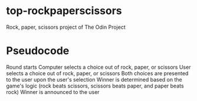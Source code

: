 # top-rockpaperscissors
Rock, paper, scissors project of The Odin Project

# Pseudocode
Round starts
Computer selects a choice out of rock, paper, or scissors
User selects a choice out of rock, paper, or scissors
Both choices are presented to the user upon the user's selection
Winner is determined based on the game's logic (rock beats scissors, scissors beats paper, and paper beats rock)
Winner is announced to the user